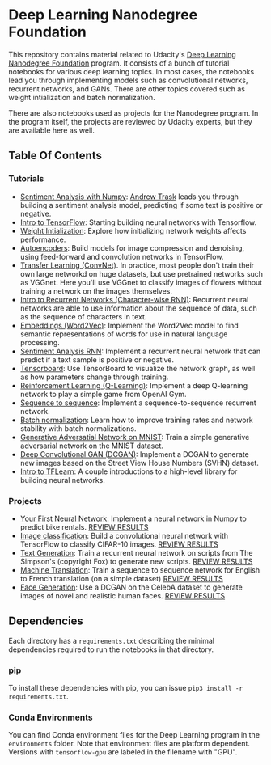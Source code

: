 # Deep Learning Nanodegree Foundation

This repository contains material related to Udacity's [Deep Learning Nanodegree Foundation](https://www.udacity.com/course/deep-learning-nanodegree-foundation--nd101) program. It consists of a bunch of tutorial notebooks for various deep learning topics. In most cases, the notebooks lead you through implementing models such as convolutional networks, recurrent networks, and GANs. There are other topics covered such as weight intialization and batch normalization.

There are also notebooks used as projects for the Nanodegree program. In the program itself, the projects are reviewed by Udacity experts, but they are available here as well.

## Table Of Contents

### Tutorials

* [Sentiment Analysis with Numpy](https://github.com/dinglioutlook/deep-learning/tree/master/sentiment-network): [Andrew Trask](http://iamtrask.github.io/) leads you through building a sentiment analysis model, predicting if some text is positive or negative.
* [Intro to TensorFlow](https://github.com/dinglioutlook/deep-learning/tree/master/intro-to-tensorflow): Starting building neural networks with Tensorflow.
* [Weight Intialization](https://github.com/dinglioutlook/deep-learning/tree/master/weight-initialization): Explore how initializing network weights affects performance.
* [Autoencoders](https://github.com/dinglioutlook/deep-learning/tree/master/autoencoder): Build models for image compression and denoising, using feed-forward and convolution networks in TensorFlow.
* [Transfer Learning (ConvNet)](https://github.com/dinglioutlook/deep-learning/tree/master/transfer-learning). In practice, most people don't train their own large networkd on huge datasets, but use pretrained networks such as VGGnet. Here you'll use VGGnet to classify images of flowers without training a network on the images themselves.
* [Intro to Recurrent Networks (Character-wise RNN)](https://github.com/dinglioutlook/deep-learning/tree/master/intro-to-rnns): Recurrent neural networks are able to use information about the sequence of data, such as the sequence of characters in text.
* [Embeddings (Word2Vec)](https://github.com/dinglioutlook/deep-learning/tree/master/embeddings): Implement the Word2Vec model to find semantic representations of words for use in natural language processing.
* [Sentiment Analysis RNN](https://github.com/dinglioutlook/deep-learning/tree/master/sentiment-rnn): Implement a recurrent neural network that can predict if a text sample is positive or negative.
* [Tensorboard](https://github.com/dinglioutlook/deep-learning/tree/master/tensorboard): Use TensorBoard to visualize the network graph, as well as how parameters change through training.
* [Reinforcement Learning (Q-Learning)](https://github.com/dinglioutlook/deep-learning/tree/master/reinforcement): Implement a deep Q-learning network to play a simple game from OpenAI Gym.
* [Sequence to sequence](https://github.com/dinglioutlook/deep-learning/tree/master/seq2seq): Implement a sequence-to-sequence recurrent network.
* [Batch normalization](https://github.com/dinglioutlook/deep-learning/tree/master/batch-norm): Learn how to improve training rates and network stability with batch normalizations.
* [Generative Adversatial Network on MNIST](https://github.com/dinglioutlook/deep-learning/tree/master/gan_mnist): Train a simple generative adversarial network on the MNIST dataset.
* [Deep Convolutional GAN (DCGAN)](https://github.com/dinglioutlook/deep-learning/tree/master/dcgan-svhn): Implement a DCGAN to generate new images based on the Street View House Numbers (SVHN) dataset.
* [Intro to TFLearn](https://github.com/dinglioutlook/deep-learning/tree/master/intro-to-tflearn): A couple introductions to a high-level library for building neural networks.

### Projects

* [Your First Neural Network](https://github.com/dinglioutlook/deep-learning/tree/master/first-neural-network): Implement a neural network in Numpy to predict bike rentals.
[REVIEW RESULTS](https://review.udacity.com/#!/reviews/426461)
* [Image classification](https://github.com/dinglioutlook/deep-learning/tree/master/image-classification): Build a convolutional neural network with TensorFlow to classify CIFAR-10 images.
[REVIEW RESULTS](https://review.udacity.com/#!/reviews/494701)
* [Text Generation](https://github.com/dinglioutlook/deep-learning/tree/master/tv-script-generation): Train a recurrent neural network on scripts from The Simpson's (copyright Fox) to generate new scripts.
[REVIEW RESULTS](https://review.udacity.com/#!/reviews/540436)
* [Machine Translation](https://github.com/dinglioutlook/deep-learning/tree/master/language-translation): Train a sequence to sequence network for English to French translation (on a simple dataset)
[REVIEW RESULTS](https://review.udacity.com/#!/reviews/584349)
* [Face Generation](https://github.com/dinglioutlook/deep-learning/tree/master/face_generation): Use a DCGAN on the CelebA dataset to generate images of novel and realistic human faces.
[REVIEW RESULTS](https://review.udacity.com/#!/reviews/649549)

## Dependencies

Each directory has a `requirements.txt` describing the minimal dependencies required to run the notebooks in that directory.

### pip

To install these dependencies with pip, you can issue `pip3 install -r requirements.txt`.

### Conda Environments

You can find Conda environment files for the Deep Learning program in the `environments` folder. Note that environment files are platform dependent. Versions with `tensorflow-gpu` are labeled in the filename with "GPU".